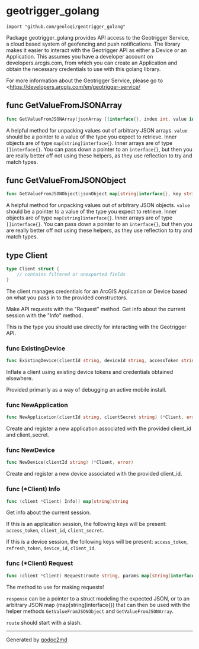 
# geotrigger_golang
    import "github.com/geoloqi/geotrigger_golang"

Package geotrigger_golang provides API access to the Geotrigger Service,
a cloud based system of geofencing and push notifications. The library
makes it easier to interact with the Geotrigger API as either a Device or
an Application. This assumes you have a developer account on
developers.arcgis.com, from which you can create an Application and obtain
the necessary credentials to use with this golang library.

For more information about the Geotrigger Service, please go to
<<a href="https://developers.arcgis.com/en/geotrigger-service/">https://developers.arcgis.com/en/geotrigger-service/</a>






## func GetValueFromJSONArray
``` go
func GetValueFromJSONArray(jsonArray []interface{}, index int, value interface{}) error
```
A helpful method for unpacking values out of arbitrary JSON arrays.
`value` should be a pointer to a value of the type you expect to retrieve.
Inner objects are of type `map[string]interface{}`.
Inner arrays are of type `[]interface{}`.
You can pass down a pointer to an `interface{}`, but then you are really better
off not using these helpers, as they use reflection to try and match types.


## func GetValueFromJSONObject
``` go
func GetValueFromJSONObject(jsonObject map[string]interface{}, key string, value interface{}) error
```
A helpful method for unpacking values out of arbitrary JSON objects.
`value` should be a pointer to a value of the type you expect to retrieve.
Inner objects are of type `map[string]interface{}`.
Inner arrays are of type `[]interface{}`.
You can pass down a pointer to an `interface{}`, but then you are really better
off not using these helpers, as they use reflection to try and match types.



## type Client
``` go
type Client struct {
    // contains filtered or unexported fields
}
```
The client manages credentials for an ArcGIS Application or Device based on what you pass in to the
provided constructors.

Make API requests with the "Request" method. Get info about the current session with the
"Info" method.

This is the type you should use directly for interacting with the Geotrigger API.









### func ExistingDevice
``` go
func ExistingDevice(clientId string, deviceId string, accessToken string, expiresIn int64, refreshToken string) *Client
```
Inflate a client using existing device tokens and credentials obtained elsewhere.

Provided primarily as a way of debugging an active mobile install.


### func NewApplication
``` go
func NewApplication(clientId string, clientSecret string) (*Client, error)
```
Create and register a new application associated with the provided client_id
and client_secret.


### func NewDevice
``` go
func NewDevice(clientId string) (*Client, error)
```
Create and register a new device associated with the provided client_id.




### func (\*Client) Info
``` go
func (client *Client) Info() map[string]string
```
Get info about the current session.

If this is an application session, the following keys will be present: `access_token`, `client_id`, `client_secret`.

If this is a device session, the following keys will be present: `access_token`, `refresh_token`, `device_id`, `client_id`.



### func (\*Client) Request
``` go
func (client *Client) Request(route string, params map[string]interface{}, response interface{}) error
```
The method to use for making requests!

`response` can be a pointer to a struct modeling the expected JSON, or to an arbitrary JSON map (map[string]interface{})
that can then be used with the helper methods `GetValueFromJSONObject` and `GetValueFromJSONArray`.

`route` should start with a slash.









- - -
Generated by [godoc2md](http://godoc.org/github.com/davecheney/godoc2md)